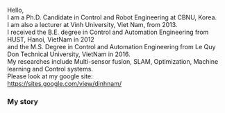 Hello,  
I am a Ph.D. Candidate in Control and Robot Engineering at CBNU, Korea.  
I am also a lecturer at Vinh University, Viet Nam, from 2013.  
I received the B.E. degree in Control and Automation Engineering from HUST, Hanoi, VietNam in 2012  
and the M.S. Degree in Control and Automation Engineering from Le Quy Don Technical University, VietNam in 2016.  
My researches include Multi-sensor fusion, SLAM, Optimization, Machine learning and Control systems.  
Please look at my google site:  
https://sites.google.com/view/dinhnam/  

### My story

